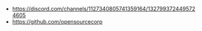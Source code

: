 - https://discord.com/channels/1127340805741359164/1327993724495724605
- https://github.com/opensourcecorp
